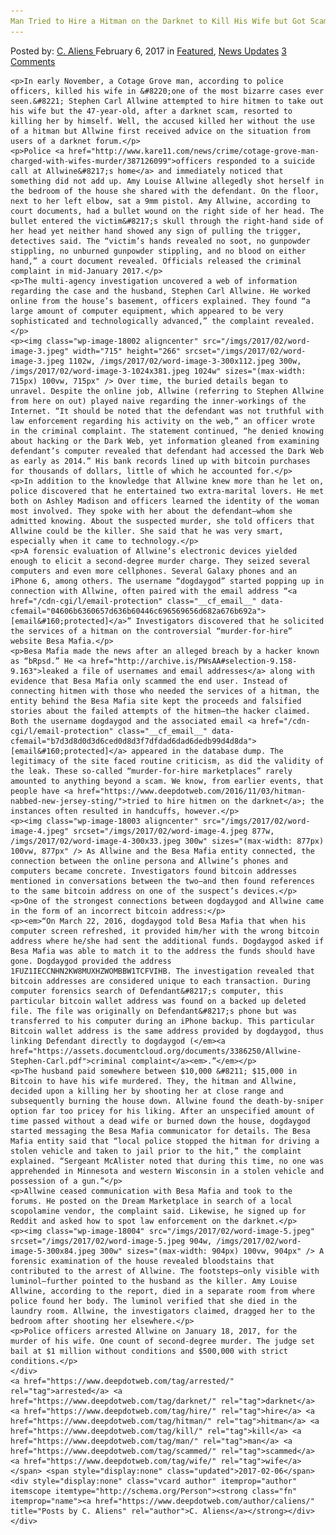 ```yaml
---
Man Tried to Hire a Hitman on the Darknet to Kill His Wife but Got Scammed and Arrested Instead
---
```

<article class="post-listing post-17999 post type-post status-publish format-standard has-post-thumbnail hentry  tag-darknet tag-hire tag-hitman tag-kill tag-man tag-scammed tag-wife">
    <div class="post-inner">
        <span>Posted by: <a href="https://www.deepdotweb.com/author/caliens/" title="">C. Aliens </a></span>
    <span>February 6, 2017</span>
    <span>in <a href="https://www.deepdotweb.com/category/deepdot-news/" rel="category tag">Featured</a>, <a href="https://www.deepdotweb.com/category/news-updates/" rel="category tag">News Updates</a></span>
    <span><a href="https://www.deepdotweb.com/2017/02/06/man-tried-hire-hitman-darknet-kill-wife-got-scammed-arrested-instead/#comments">3 Comments</a></span>
    </p>
    <div class="clear"></div>
    
    <p>In early November, a Cotage Grove man, according to police officers, killed his wife in &#8220;one of the most bizarre cases ever seen.&#8221; Stephen Carl Allwine attempted to hire hitmen to take out his wife but the 47-year-old, after a darknet scam, resorted to killing her by himself. Well, the accused killed her without the use of a hitman but Allwine first received advice on the situation from users of a darknet forum.</p>
    <p>Police <a href="http://www.kare11.com/news/crime/cotage-grove-man-charged-with-wifes-murder/387126099">officers responded to a suicide call at Allwine&#8217;s home</a> and immediately noticed that something did not add up. Amy Louise Allwine allegedly shot herself in the bedroom of the house she shared with the defendant. On the floor, next to her left elbow, sat a 9mm pistol. Amy Allwine, according to court documents, had a bullet wound on the right side of her head. The bullet entered the victim&#8217;s skull through the right-hand side of her head yet neither hand showed any sign of pulling the trigger, detectives said. The “victim’s hands revealed no soot, no gunpowder stippling, no unburned gunpowder stippling, and no blood on either hand,” a court document revealed. Officials released the criminal complaint in mid-January 2017.</p>
    <p>The multi-agency investigation uncovered a web of information regarding the case and the husband, Stephen Carl Allwine. He worked online from the house’s basement, officers explained. They found “a large amount of computer equipment, which appeared to be very sophisticated and technologically advanced,” the complaint revealed.</p>
    <p><img class="wp-image-18002 aligncenter" src="/imgs/2017/02/word-image-3.jpeg" width="715" height="266" srcset="/imgs/2017/02/word-image-3.jpeg 1102w, /imgs/2017/02/word-image-3-300x112.jpeg 300w, /imgs/2017/02/word-image-3-1024x381.jpeg 1024w" sizes="(max-width: 715px) 100vw, 715px" /> Over time, the buried details began to unravel. Despite the online job, Allwine (referring to Stephen Allwine from here on out) played naive regarding the inner-workings of the Internet. “It should be noted that the defendant was not truthful with law enforcement regarding his activity on the web,” an officer wrote in the criminal complaint. The statement continued, “he denied knowing about hacking or the Dark Web, yet information gleaned from examining defendant’s computer revealed that defendant had accessed the Dark Web as early as 2014.” His bank records lined up with bitcoin purchases for thousands of dollars, little of which he accounted for.</p>
    <p>In addition to the knowledge that Allwine knew more than he let on, police discovered that he entertained two extra-marital lovers. He met both on Ashley Madison and officers learned the identity of the woman most involved. They spoke with her about the defendant—whom she admitted knowing. About the suspected murder, she told officers that Allwine could be the killer. She said that he was very smart, especially when it came to technology.</p>
    <p>A forensic evaluation of Allwine’s electronic devices yielded enough to elicit a second-degree murder charge. They seized several computers and even more cellphones. Several Galaxy phones and an iPhone 6, among others. The username “dogdaygod” started popping up in connection with Allwine, often paired with the email address “<a href="/cdn-cgi/l/email-protection" class="__cf_email__" data-cfemail="04606b6360657d636b60446c696569656d682a676b692a">[email&#160;protected]</a>” Investigators discovered that he solicited the services of a hitman on the controversial “murder-for-hire” website Besa Mafia.</p>
    <p>Besa Mafia made the news after an alleged breach by a hacker known as “bRpsd.” He <a href="http://archive.is/PWsAA#selection-9.158-9.163">leaked a file of usernames and email addresses</a> along with evidence that Besa Mafia only scammed the end user. Instead of connecting hitmen with those who needed the services of a hitman, the entity behind the Besa Mafia site kept the proceeds and falsified stories about the failed attempts of the hitmen—the hacker claimed. Both the username dogdaygod and the associated email <a href="/cdn-cgi/l/email-protection" class="__cf_email__" data-cfemail="b7d3d8d0d3d6ced0d8d3f7dfdad6dad6dedb99d4d8da">[email&#160;protected]</a> appeared in the database dump. The legitimacy of the site faced routine criticism, as did the validity of the leak. These so-called “murder-for-hire marketplaces” rarely amounted to anything beyond a scam. We know, from earlier events, that people have <a href="https://www.deepdotweb.com/2016/11/03/hitman-nabbed-new-jersey-sting/">tried to hire hitmen on the darknet</a>; the instances often resulted in handcuffs, however.</p>
    <p><img class="wp-image-18003 aligncenter" src="/imgs/2017/02/word-image-4.jpeg" srcset="/imgs/2017/02/word-image-4.jpeg 877w, /imgs/2017/02/word-image-4-300x33.jpeg 300w" sizes="(max-width: 877px) 100vw, 877px" /> As Allwine and the Besa Mafia entity connected, the connection between the online persona and Allwine’s phones and computers became concrete. Investigators found bitcoin addresses mentioned in conversations between the two—and then found references to the same bitcoin address on one of the suspect’s devices.</p>
    <p>One of the strongest connections between dogdaygod and Allwine came in the form of an incorrect bitcoin address:</p>
    <p><em>“On March 22, 2016, dogdaygod told Besa Mafia that when his computer screen refreshed, it provided him/her with the wrong bitcoin address where he/she had sent the additional funds. Dogdaygod asked if Besa Mafia was able to match it to the address the funds should have gone. Dogdaygod provided the address 1FUZ1IECCNHN2KW8MUXHZWOMBBW1TCFVIHB. The investigation revealed that bitcoin addresses are considered unique to each transaction. During computer forensics search of Defendant&#8217;s computer, this particular bitcoin wallet address was found on a backed up deleted file. The file was originally on Defendant&#8217;s phone but was transferred to his computer during an iPhone backup. This particular Bitcoin wallet address is the same address provided by dogdaygod, thus linking Defendant directly to dogdaygod (</em><a href="https://assets.documentcloud.org/documents/3386250/Allwine-Stephen-Carl.pdf">criminal complaint</a><em>.”</em></p>
    <p>The husband paid somewhere between $10,000 &#8211; $15,000 in Bitcoin to have his wife murdered. They, the hitman and Allwine, decided upon a killing her by shooting her at close range and subsequently burning the house down. Allwine found the death-by-sniper option far too pricey for his liking. After an unspecified amount of time passed without a dead wife or burned down the house, dogdaygod started messaging the Besa Mafia communicator for details. The Besa Mafia entity said that “local police stopped the hitman for driving a stolen vehicle and taken to jail prior to the hit,” the complaint explained. “Sergeant McAlister noted that during this time, no one was apprehended in Minnesota and western Wisconsin in a stolen vehicle and possession of a gun.”</p>
    <p>Allwine ceased communication with Besa Mafia and took to the forums. He posted on the Dream Marketplace in search of a local scopolamine vendor, the complaint said. Likewise, he signed up for Reddit and asked how to spot law enforcement on the darknet.</p>
    <p><img class="wp-image-18004" src="/imgs/2017/02/word-image-5.jpeg" srcset="/imgs/2017/02/word-image-5.jpeg 904w, /imgs/2017/02/word-image-5-300x84.jpeg 300w" sizes="(max-width: 904px) 100vw, 904px" /> A forensic examination of the house revealed bloodstains that contributed to the arrest of Allwine. The footsteps—only visible with luminol—further pointed to the husband as the killer. Amy Louise Allwine, according to the report, died in a separate room from where police found her body. The luminol verified that she died in the laundry room. Allwine, the investigators claimed, dragged her to the bedroom after shooting her elsewhere.</p>
    <p>Police officers arrested Allwine on January 18, 2017, for the murder of his wife. One count of second-degree murder. The judge set bail at $1 million without conditions and $500,000 with strict conditions.</p>
    </div>
    <a href="https://www.deepdotweb.com/tag/arrested/" rel="tag">arrested</a> <a href="https://www.deepdotweb.com/tag/darknet/" rel="tag">darknet</a> <a href="https://www.deepdotweb.com/tag/hire/" rel="tag">hire</a> <a href="https://www.deepdotweb.com/tag/hitman/" rel="tag">hitman</a> <a href="https://www.deepdotweb.com/tag/kill/" rel="tag">kill</a> <a href="https://www.deepdotweb.com/tag/man/" rel="tag">man</a> <a href="https://www.deepdotweb.com/tag/scammed/" rel="tag">scammed</a> <a href="https://www.deepdotweb.com/tag/wife/" rel="tag">wife</a></span> <span style="display:none" class="updated">2017-02-06</span>
    <div style="display:none" class="vcard author" itemprop="author" itemscope itemtype="http://schema.org/Person"><strong class="fn" itemprop="name"><a href="https://www.deepdotweb.com/author/caliens/" title="Posts by C. Aliens" rel="author">C. Aliens</a></strong></div>
    </div>
</article>

